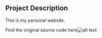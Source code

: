 ## Project Description

This is my personal website.

Find the original source code here![alt text](https://github.com/learning-zone/website-templates/blob/master/assets/startbootstrap-freelancer-1.0.2.png "startbootstrap-freelancer-1.0.2")
